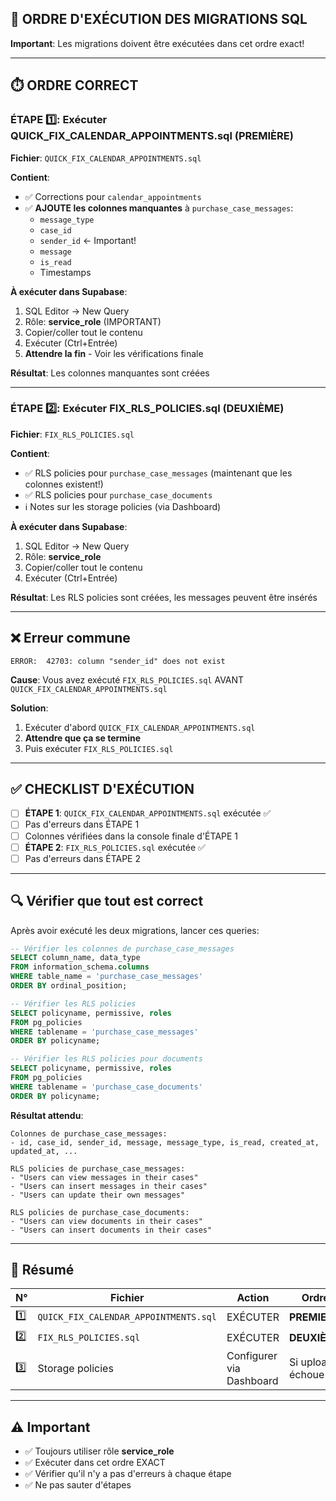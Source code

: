 ## 🎯 ORDRE D'EXÉCUTION DES MIGRATIONS SQL

**Important**: Les migrations doivent être exécutées dans cet ordre exact!

---

## ⏱️ ORDRE CORRECT

### ÉTAPE 1️⃣: Exécuter QUICK_FIX_CALENDAR_APPOINTMENTS.sql (PREMIÈRE)

**Fichier**: `QUICK_FIX_CALENDAR_APPOINTMENTS.sql`

**Contient**:
- ✅ Corrections pour `calendar_appointments`
- ✅ **AJOUTE les colonnes manquantes** à `purchase_case_messages`:
  - `message_type`
  - `case_id`
  - `sender_id` ← Important!
  - `message`
  - `is_read`
  - Timestamps

**À exécuter dans Supabase**:
1. SQL Editor → New Query
2. Rôle: **service_role** (IMPORTANT)
3. Copier/coller tout le contenu
4. Exécuter (Ctrl+Entrée)
5. **Attendre la fin** - Voir les vérifications finale

**Résultat**: Les colonnes manquantes sont créées

---

### ÉTAPE 2️⃣: Exécuter FIX_RLS_POLICIES.sql (DEUXIÈME)

**Fichier**: `FIX_RLS_POLICIES.sql`

**Contient**:
- ✅ RLS policies pour `purchase_case_messages` (maintenant que les colonnes existent!)
- ✅ RLS policies pour `purchase_case_documents`
- ℹ️ Notes sur les storage policies (via Dashboard)

**À exécuter dans Supabase**:
1. SQL Editor → New Query
2. Rôle: **service_role**
3. Copier/coller tout le contenu
4. Exécuter (Ctrl+Entrée)

**Résultat**: Les RLS policies sont créées, les messages peuvent être insérés

---

## ❌ Erreur commune

```
ERROR:  42703: column "sender_id" does not exist
```

**Cause**: Vous avez exécuté `FIX_RLS_POLICIES.sql` AVANT `QUICK_FIX_CALENDAR_APPOINTMENTS.sql`

**Solution**: 
1. Exécuter d'abord `QUICK_FIX_CALENDAR_APPOINTMENTS.sql`
2. **Attendre que ça se termine**
3. Puis exécuter `FIX_RLS_POLICIES.sql`

---

## ✅ CHECKLIST D'EXÉCUTION

- [ ] **ÉTAPE 1**: `QUICK_FIX_CALENDAR_APPOINTMENTS.sql` exécutée ✅
- [ ] Pas d'erreurs dans ÉTAPE 1
- [ ] Colonnes vérifiées dans la console finale d'ÉTAPE 1
- [ ] **ÉTAPE 2**: `FIX_RLS_POLICIES.sql` exécutée ✅
- [ ] Pas d'erreurs dans ÉTAPE 2

---

## 🔍 Vérifier que tout est correct

Après avoir exécuté les deux migrations, lancer ces queries:

```sql
-- Vérifier les colonnes de purchase_case_messages
SELECT column_name, data_type 
FROM information_schema.columns 
WHERE table_name = 'purchase_case_messages'
ORDER BY ordinal_position;

-- Vérifier les RLS policies
SELECT policyname, permissive, roles
FROM pg_policies
WHERE tablename = 'purchase_case_messages'
ORDER BY policyname;

-- Vérifier les RLS policies pour documents
SELECT policyname, permissive, roles
FROM pg_policies
WHERE tablename = 'purchase_case_documents'
ORDER BY policyname;
```

**Résultat attendu**:
```
Colonnes de purchase_case_messages:
- id, case_id, sender_id, message, message_type, is_read, created_at, updated_at, ...

RLS policies de purchase_case_messages:
- "Users can view messages in their cases"
- "Users can insert messages in their cases"
- "Users can update their own messages"

RLS policies de purchase_case_documents:
- "Users can view documents in their cases"
- "Users can insert documents in their cases"
```

---

## 📝 Résumé

| N° | Fichier | Action | Ordre |
|----|---------|--------|-------|
| 1️⃣ | `QUICK_FIX_CALENDAR_APPOINTMENTS.sql` | EXÉCUTER | **PREMIER** |
| 2️⃣ | `FIX_RLS_POLICIES.sql` | EXÉCUTER | **DEUXIÈME** |
| 3️⃣ | Storage policies | Configurer via Dashboard | Si upload échoue |

---

## ⚠️ Important

- ✅ Toujours utiliser rôle **service_role**
- ✅ Exécuter dans cet ordre EXACT
- ✅ Vérifier qu'il n'y a pas d'erreurs à chaque étape
- ✅ Ne pas sauter d'étapes
